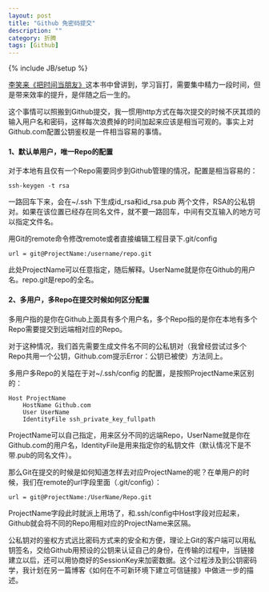 ```yaml
---
layout: post
title: "Github 免密码提交"
description: ""
category: 折腾
tags: [Github]
---
```

{% include JB/setup %}

[李笑来《把时间当朋友》][1]这本书中曾讲到，学习盲打，需要集中精力一段时间，但是带来效率的提升，是伴随之后一生的。

这个事情可以照搬到Github提交，我一惯用http方式在每次提交的时候不厌其烦的输入用户名和密码，这样每次浪费掉的时间加起来应该是相当可观的。事实上对Github.com配置公钥鉴权是一件相当容易的事情。


#### 1、默认单用户，唯一Repo的配置

对于本地有且仅有一个Repo需要同步到Github管理的情况，配置是相当容易的：

    ssh-keygen -t rsa

一路回车下来，会在~/.ssh 下生成id_rsa和id_rsa.pub 两个文件，RSA的公私钥对。如果在该位置已经存在同名文件，就不要一路回车，中间有交互输入的地方可以指定文件名。

用Git的remote命令修改remote或者直接编辑工程目录下.git/config

    url = git@ProjectName:/username/repo.git

此处ProjectName可以任意指定，随后解释。UserName就是你在Github的用户名。repo.git是repo的全名。


#### 2、多用户，多Repo在提交时候如何区分配置

多用户指的是你在Github上面具有多个用户名，多个Repo指的是你在本地有多个Repo需要提交到远端相对应的Repo。

对于这种情况，我们首先需要生成文件名不同的公私钥对（我曾经尝试过多个Repo共用一个公钥，Github.com提示Error：公钥已被使）方法同上。

多用户多Repo的关隘在于对~/.ssh/config 的配置，是按照ProjectName来区别的：

    Host ProjectName
        HostName Github.com
        User UserName
        IdentityFile ssh_private_key_fullpath


ProjectName可以自己指定，用来区分不同的远端Repo，UserName就是你在Github.com的用户名，IdentityFile是用来指定你的私钥文件（默认情况下是不带.pub的同名文件）。

那么Git在提交的时候是如何知道怎样去对应ProjectName的呢？在单用户的时候，我们在remote的url字段里面（.git/config）：

    url = git@ProjectName:/UserName/Repo.git

ProjectName字段此时就派上用场了，和.ssh/config中Host字段对应起来，Github就会将不同的Repo用相对应的ProjectName来区隔。




公私钥对的鉴权方式远比密码方式来的安全和方便，理论上Git的客户端可以用私钥签名，交给Github用预设的公钥来认证自己的身份，在传输的过程中，当链接建立以后，还可以用协商好的SessionKey来加密数据。这个过程涉及到公钥密码学，我计划在另一篇博客《如何在不可新环境下建立可信链接》中做进一步的描述。










[1]:http://wordpress.lixiaolai.com/time-friend.zip "李笑来，《把时间当作朋友》电子版官方下载"
